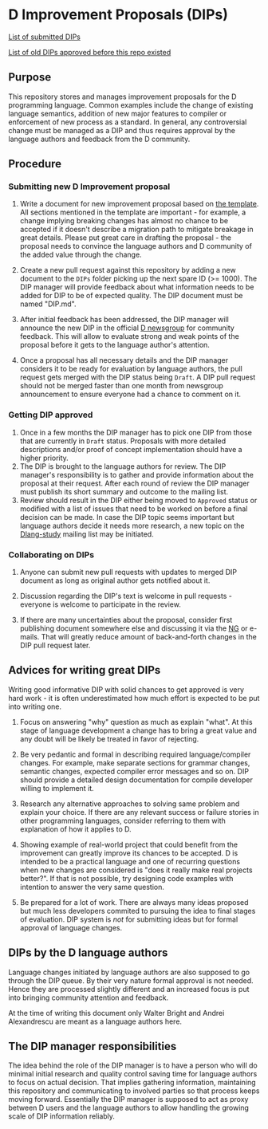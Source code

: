 # D Improvement Proposals (DIPs)

[List of submitted DIPs](https://github.com/dlang/DIPs/blob/master/DIPs/README.md)

[List of old DIPs approved before this repo existed](https://github.com/dlang/DIPs/blob/master/DIPs/archive/README.md)

## Purpose

This repository stores and manages improvement proposals for the D programming
language. Common examples include the change of existing language semantics,
addition of new major features to compiler or enforcement of new process as a
standard. In general, any controversial change must be managed as a DIP and
thus requires approval by the language authors and feedback from the D
community.

## Procedure

### Submitting new D Improvement proposal

1. Write a document for new improvement proposal based on
   [the template](https://github.com/dlang/DIPs/blob/master/Template.md).
   All sections mentioned in the template are important - for example, a change
   implying breaking changes has almost no chance to be accepted if it
   doesn't describe a migration path to mitigate breakage in great details.
   Please put great care in drafting the proposal - the proposal needs to
   convince the language authors and D community of the added value through the change.

2. Create a new pull request against this repository by adding a new document to
   the `DIPs` folder picking up the next spare ID (>= 1000). The DIP manager will
   provide feedback about what information needs to be added for DIP to be of expected
   quality. The DIP document must be named "DIP<id>.md".

3. After initial feedback has been addressed, the DIP manager will announce the new DIP
   in the official [D newsgroup](http://forum.dlang.org/group/announce) for community feedback.
   This will allow to evaluate strong and weak points of the proposal before it gets to
   the language author's attention.

3. Once a proposal has all necessary details and the DIP manager considers it
   to be ready for evaluation by language authors, the pull request gets merged
   with the DIP status being `Draft`. A DIP pull request should not be merged
   faster than one month from newsgroup announcement to ensure everyone had a
   chance to comment on it.

### Getting DIP approved

1. Once in a few months the DIP manager has to pick one DIP from those
   that are currently in `Draft` status. Proposals with more detailed
   descriptions and/or proof of concept implementation should have a higher
   priority.
2. The DIP is brought to the language authors for review. The DIP manager's
   responsibility is to gather and provide information about the proposal
   at their request. After each round of review the DIP manager must publish
   its short summary and outcome to the mailing list.
3. Review should result in the DIP either being moved to `Approved` status or
   modified with a list of issues that need to be worked on before a final
   decision can be made. In case the DIP topic seems important but language
   authors decide it needs more research, a new topic on the
   [Dlang-study](http://lists.puremagic.com/cgi-bin/mailman/listinfo/dlang-study)
   mailing list may be initiated.

### Collaborating on DIPs

1. Anyone can submit new pull requests with updates to merged DIP document as
   long as original author gets notified about it.

2. Discussion regarding the DIP's text is welcome in pull requests - everyone
   is welcome to participate in the review.

3. If there are many uncertainties about the proposal, consider first publishing
   document somewhere else and discussing it via the [NG](http://forum.dlang.org/group/general)
   or e-mails. That will greatly reduce amount of back-and-forth changes in the
   DIP pull request later.

## Advices for writing great DIPs

Writing good informative DIP with solid chances to get approved is very
hard work - it is often underestimated how much effort is expected to be put
into writing one.

1. Focus on answering "why" question as much as explain "what". At this stage
   of language development a change has to bring a great value and any doubt
   will be likely be treated in favor of rejecting.

2. Be very pedantic and formal in describing required language/compiler
   changes. For example, make separate sections for grammar changes, semantic
   changes, expected compiler error messages and so on. DIP should provide
   a detailed design documentation for compile developer willing to implement
   it.

3. Research any alternative approaches to solving same problem and explain
   your choice. If there are any relevant success or failure stories in
   other programming languages, consider referring to them with explanation
   of how it applies to D.

4. Showing example of real-world project that could benefit from the
   improvement can greatly improve its chances to be accepted. D is intended
   to be a practical language and one of recurring questions when new
   changes are considered is "does it really make real projects better?". If
   that is not possible, try designing code examples with intention to answer
   the very same question.

5. Be prepared for a lot of work. There are always many ideas proposed but
   much less developers commited to pursuing the idea to final stages of
   evaluation. DIP system is _not_ for submitting ideas but for formal approval
   of language changes.

## DIPs by the D language authors

Language changes initiated by language authors are also supposed to go through
the DIP queue. By their very nature formal approval is not needed.
Hence they are processed slightly different and an
increased focus is put into bringing community attention and feedback.

At the time of writing this document only Walter Bright and Andrei Alexandrescu
are meant as a language authors here.

## The DIP manager responsibilities

The idea behind the role of the DIP manager is to have a person who will do
minimal initial research and quality control saving time for language authors
to focus on actual decision.  That implies gathering information, maintaining
this repository and communicating to involved parties so that process keeps
moving forward. Essentially the DIP manager is supposed to act as proxy between
D users and the language authors to allow handling the growing scale of DIP
information reliably.
